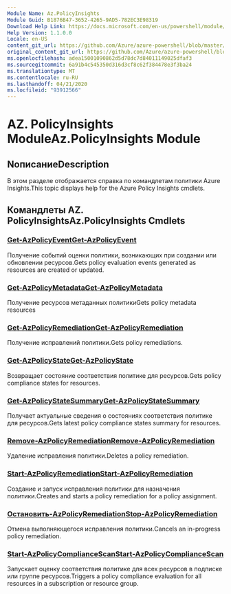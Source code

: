 ```yaml
---
Module Name: Az.PolicyInsights
Module Guid: B1876B47-3652-4265-9AD5-782EC3E98319
Download Help Link: https://docs.microsoft.com/en-us/powershell/module/az.policyinsights
Help Version: 1.1.0.0
Locale: en-US
content_git_url: https://github.com/Azure/azure-powershell/blob/master/src/PolicyInsights/PolicyInsights/help/Az.PolicyInsights.md
original_content_git_url: https://github.com/Azure/azure-powershell/blob/master/src/PolicyInsights/PolicyInsights/help/Az.PolicyInsights.md
ms.openlocfilehash: adea15001090862d5d78dc7d84011149025dfaf3
ms.sourcegitcommit: 6a91b4c545350d316d3cf8c62f384478e3f3ba24
ms.translationtype: MT
ms.contentlocale: ru-RU
ms.lasthandoff: 04/21/2020
ms.locfileid: "93912566"
---
```

# <span data-ttu-id="9a445-101">AZ. PolicyInsights Module</span><span class="sxs-lookup"><span data-stu-id="9a445-101">Az.PolicyInsights Module</span></span>
## <span data-ttu-id="9a445-102">Nописание</span><span class="sxs-lookup"><span data-stu-id="9a445-102">Description</span></span>
<span data-ttu-id="9a445-103">В этом разделе отображается справка по командлетам политики Azure Insights.</span><span class="sxs-lookup"><span data-stu-id="9a445-103">This topic displays help for the Azure Policy Insights cmdlets.</span></span>

## <span data-ttu-id="9a445-104">Командлеты AZ. PolicyInsights</span><span class="sxs-lookup"><span data-stu-id="9a445-104">Az.PolicyInsights Cmdlets</span></span>
### [<span data-ttu-id="9a445-105">Get-AzPolicyEvent</span><span class="sxs-lookup"><span data-stu-id="9a445-105">Get-AzPolicyEvent</span></span>](Get-AzPolicyEvent.md)
<span data-ttu-id="9a445-106">Получение событий оценки политики, возникающих при создании или обновлении ресурсов.</span><span class="sxs-lookup"><span data-stu-id="9a445-106">Gets policy evaluation events generated as resources are created or updated.</span></span>

### [<span data-ttu-id="9a445-107">Get-AzPolicyMetadata</span><span class="sxs-lookup"><span data-stu-id="9a445-107">Get-AzPolicyMetadata</span></span>](Get-AzPolicyMetadata.md)
<span data-ttu-id="9a445-108">Получение ресурсов метаданных политики</span><span class="sxs-lookup"><span data-stu-id="9a445-108">Gets policy metadata resources</span></span>

### [<span data-ttu-id="9a445-109">Get-AzPolicyRemediation</span><span class="sxs-lookup"><span data-stu-id="9a445-109">Get-AzPolicyRemediation</span></span>](Get-AzPolicyRemediation.md)
<span data-ttu-id="9a445-110">Получение исправлений политики.</span><span class="sxs-lookup"><span data-stu-id="9a445-110">Gets policy remediations.</span></span>

### [<span data-ttu-id="9a445-111">Get-AzPolicyState</span><span class="sxs-lookup"><span data-stu-id="9a445-111">Get-AzPolicyState</span></span>](Get-AzPolicyState.md)
<span data-ttu-id="9a445-112">Возвращает состояние соответствия политике для ресурсов.</span><span class="sxs-lookup"><span data-stu-id="9a445-112">Gets policy compliance states for resources.</span></span>

### [<span data-ttu-id="9a445-113">Get-AzPolicyStateSummary</span><span class="sxs-lookup"><span data-stu-id="9a445-113">Get-AzPolicyStateSummary</span></span>](Get-AzPolicyStateSummary.md)
<span data-ttu-id="9a445-114">Получает актуальные сведения о состояниях соответствия политике для ресурсов.</span><span class="sxs-lookup"><span data-stu-id="9a445-114">Gets latest policy compliance states summary for resources.</span></span>

### [<span data-ttu-id="9a445-115">Remove-AzPolicyRemediation</span><span class="sxs-lookup"><span data-stu-id="9a445-115">Remove-AzPolicyRemediation</span></span>](Remove-AzPolicyRemediation.md)
<span data-ttu-id="9a445-116">Удаление исправления политики.</span><span class="sxs-lookup"><span data-stu-id="9a445-116">Deletes a policy remediation.</span></span>

### [<span data-ttu-id="9a445-117">Start-AzPolicyRemediation</span><span class="sxs-lookup"><span data-stu-id="9a445-117">Start-AzPolicyRemediation</span></span>](Start-AzPolicyRemediation.md)
<span data-ttu-id="9a445-118">Создание и запуск исправления политики для назначения политики.</span><span class="sxs-lookup"><span data-stu-id="9a445-118">Creates and starts a policy remediation for a policy assignment.</span></span>

### [<span data-ttu-id="9a445-119">Остановить-AzPolicyRemediation</span><span class="sxs-lookup"><span data-stu-id="9a445-119">Stop-AzPolicyRemediation</span></span>](Stop-AzPolicyRemediation.md)
<span data-ttu-id="9a445-120">Отмена выполняющегося исправления политики.</span><span class="sxs-lookup"><span data-stu-id="9a445-120">Cancels an in-progress policy remediation.</span></span>

### [<span data-ttu-id="9a445-121">Start-AzPolicyComplianceScan</span><span class="sxs-lookup"><span data-stu-id="9a445-121">Start-AzPolicyComplianceScan</span></span>](Start-AzPolicyComplianceScan.md)
<span data-ttu-id="9a445-122">Запускает оценку соответствия политике для всех ресурсов в подписке или группе ресурсов.</span><span class="sxs-lookup"><span data-stu-id="9a445-122">Triggers a policy compliance evaluation for all resources in a subscription or resource group.</span></span>


